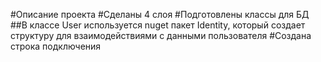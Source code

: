 #Описание проекта
#Сделаны 4 слоя
#Подготовлены классы для БД
##В классе User используется nuget пакет Identity, который создает структуру для взаимодействиями с данными пользователя
#Создана строка подключения
